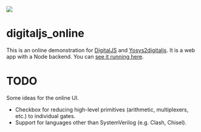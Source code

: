 ![][digitaljs-logo]

# digitaljs_online
This is an online demonstration for [DigitalJS](https://github.com/tilk/digitaljs)
and [Yosys2digitaljs](https://github.com/tilk/yosys2digitaljs). It is a web app
with a Node backend. You can [see it running here](http://digitaljs.tilk.eu/).

# TODO
Some ideas for the online UI.

* Checkbox for reducing high-level primitives (arithmetic, multiplexers, etc.) to individual gates.
* Support for languages other than SystemVerilog (e.g. Clash, Chisel).

[digitaljs-logo]: docs/resources/digitaljs_textpath_right.svg
